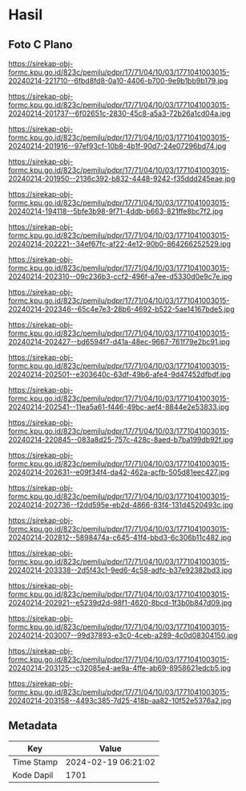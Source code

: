 # Hasil

## Foto C Plano

https://sirekap-obj-formc.kpu.go.id/823c/pemilu/pdpr/17/71/04/10/03/1771041003015-20240214-221710--6fbd8fd8-0a10-4406-b700-9e9b1bb9b179.jpg

https://sirekap-obj-formc.kpu.go.id/823c/pemilu/pdpr/17/71/04/10/03/1771041003015-20240214-201737--6f02651c-2830-45c8-a5a3-72b26a1cd04a.jpg

https://sirekap-obj-formc.kpu.go.id/823c/pemilu/pdpr/17/71/04/10/03/1771041003015-20240214-201916--97ef93cf-10b8-4b1f-90d7-24e07296bd74.jpg

https://sirekap-obj-formc.kpu.go.id/823c/pemilu/pdpr/17/71/04/10/03/1771041003015-20240214-201950--2136c392-b832-4448-9242-f35ddd245eae.jpg

https://sirekap-obj-formc.kpu.go.id/823c/pemilu/pdpr/17/71/04/10/03/1771041003015-20240214-194118--5bfe3b98-9f71-4ddb-b663-821ffe8bc7f2.jpg

https://sirekap-obj-formc.kpu.go.id/823c/pemilu/pdpr/17/71/04/10/03/1771041003015-20240214-202221--34ef67fc-af22-4e12-90b0-864266252529.jpg

https://sirekap-obj-formc.kpu.go.id/823c/pemilu/pdpr/17/71/04/10/03/1771041003015-20240214-202310--09c236b3-ccf2-496f-a7ee-d5330d0e9c7e.jpg

https://sirekap-obj-formc.kpu.go.id/823c/pemilu/pdpr/17/71/04/10/03/1771041003015-20240214-202346--65c4e7e3-28b6-4692-b522-5ae14167bde5.jpg

https://sirekap-obj-formc.kpu.go.id/823c/pemilu/pdpr/17/71/04/10/03/1771041003015-20240214-202427--bd6594f7-d41a-48ec-9667-761f79e2bc91.jpg

https://sirekap-obj-formc.kpu.go.id/823c/pemilu/pdpr/17/71/04/10/03/1771041003015-20240214-202501--e303640c-63df-49b6-afe4-9d47452dfbdf.jpg

https://sirekap-obj-formc.kpu.go.id/823c/pemilu/pdpr/17/71/04/10/03/1771041003015-20240214-202541--11ea5a61-f446-49bc-aef4-8844e2e53833.jpg

https://sirekap-obj-formc.kpu.go.id/823c/pemilu/pdpr/17/71/04/10/03/1771041003015-20240214-220845--083a8d25-757c-428c-8aed-b7ba199db92f.jpg

https://sirekap-obj-formc.kpu.go.id/823c/pemilu/pdpr/17/71/04/10/03/1771041003015-20240214-202631--e09f34f4-da42-462a-acfb-505d81eec427.jpg

https://sirekap-obj-formc.kpu.go.id/823c/pemilu/pdpr/17/71/04/10/03/1771041003015-20240214-202736--f2dd595e-eb2d-4866-83f4-131d4520493c.jpg

https://sirekap-obj-formc.kpu.go.id/823c/pemilu/pdpr/17/71/04/10/03/1771041003015-20240214-202812--5898474a-c645-41f4-bbd3-6c306b11c482.jpg

https://sirekap-obj-formc.kpu.go.id/823c/pemilu/pdpr/17/71/04/10/03/1771041003015-20240214-203338--2d5f43c1-9ed6-4c58-adfc-b37e92382bd3.jpg

https://sirekap-obj-formc.kpu.go.id/823c/pemilu/pdpr/17/71/04/10/03/1771041003015-20240214-202921--e5239d2d-98f1-4620-8bcd-1f3b0b847d09.jpg

https://sirekap-obj-formc.kpu.go.id/823c/pemilu/pdpr/17/71/04/10/03/1771041003015-20240214-203007--99d37893-e3c0-4ceb-a289-4c0d08304150.jpg

https://sirekap-obj-formc.kpu.go.id/823c/pemilu/pdpr/17/71/04/10/03/1771041003015-20240214-203125--c32085e4-ae9a-4ffe-ab69-8958621edcb5.jpg

https://sirekap-obj-formc.kpu.go.id/823c/pemilu/pdpr/17/71/04/10/03/1771041003015-20240214-203158--4493c385-7d25-418b-aa82-10f52e5376a2.jpg


## Metadata

| Key        | Value               |
| ---------- | ------------------- |
| Time Stamp | 2024-02-19 06:21:02 |
| Kode Dapil | 1701                |



